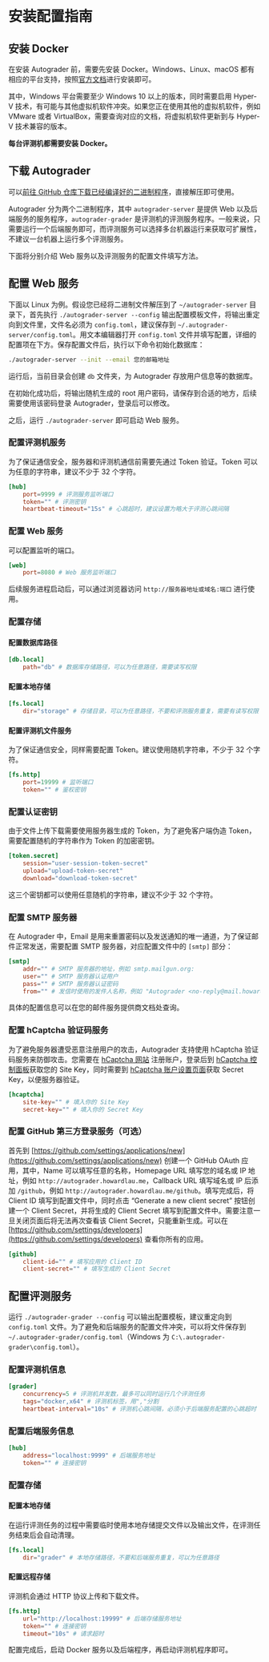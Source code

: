 # 安装配置指南

## 安装 Docker

在安装 Autograder 前，需要先安装 Docker。Windows、Linux、macOS 都有相应的平台支持，按照[官方文档](https://docs.docker.com/engine/install/#supported-platforms)进行安装即可。

其中，Windows 平台需要至少 Windows 10 以上的版本，同时需要启用 Hyper-V 技术，有可能与其他虚拟机软件冲突。如果您正在使用其他的虚拟机软件，例如 VMware 或者 VirtualBox，需要查询对应的文档，将虚拟机软件更新到与 Hyper-V 技术兼容的版本。

**每台评测机都需要安装 Docker。**

## 下载 Autograder

可以[前往 GitHub 仓库下载已经编译好的二进制程序](https://github.com/howardlau1999/autograder-server/releases/)，直接解压即可使用。

Autograder 分为两个二进制程序，其中 `autograder-server` 是提供 Web 以及后端服务的服务程序，`autograder-grader` 是评测机的评测服务程序。一般来说，只需要运行一个后端服务即可，而评测服务可以选择多台机器运行来获取可扩展性，不建议一台机器上运行多个评测服务。

下面将分别介绍 Web 服务以及评测服务的配置文件填写方法。

## 配置 Web 服务 

下面以 Linux 为例。假设您已经将二进制文件解压到了 `~/autograder-server` 目录下，首先执行 `./autograder-server --config` 输出配置模板文件，将输出重定向到文件里，文件名必须为 `config.toml`，建议保存到 `~/.autograder-server/config.toml`。用文本编辑器打开 `config.toml` 文件并填写配置，详细的配置项在下方。保存配置文件后，执行以下命令初始化数据库：

```bash
./autograder-server --init --email 您的邮箱地址
```

运行后，当前目录会创建 `db` 文件夹，为 Autograder 存放用户信息等的数据库。

在初始化成功后，将输出随机生成的 root 用户密码，请保存到合适的地方，后续需要使用该密码登录 Autograder，登录后可以修改。

之后，运行 `./autograder-server` 即可启动 Web 服务。

### 配置评测机服务

为了保证通信安全，服务器和评测机通信前需要先通过 Token 验证。Token 可以为任意的字符串，建议不少于 32 个字符。

```toml
[hub]
	port=9999 # 评测服务监听端口
	token="" # 评测密钥
    heartbeat-timeout="15s" # 心跳超时，建议设置为略大于评测心跳间隔
```

### 配置 Web 服务

可以配置监听的端口。

```toml
[web]
	port=8080 # Web 服务监听端口
```

后续服务进程启动后，可以通过浏览器访问 `http://服务器地址或域名:端口` 进行使用。

### 配置存储

#### 配置数据库路径

```toml
[db.local]
    path="db" # 数据库存储路径，可以为任意路径，需要读写权限
```

#### 配置本地存储

```toml
[fs.local]
	dir="storage" # 存储目录，可以为任意路径，不要和评测服务重复，需要有读写权限
```

#### 配置评测机文件服务

为了保证通信安全，同样需要配置 Token。建议使用随机字符串，不少于 32 个字符。

```toml
[fs.http]
	port=19999 # 监听端口
	token="" # 鉴权密钥
```

### 配置认证密钥

由于文件上传下载需要使用服务器生成的 Token，为了避免客户端伪造 Token，需要配置随机的字符串作为 Token 的加密密钥。

```toml
[token.secret]
	session="user-session-token-secret"
	upload="upload-token-secret"
	download="download-token-secret"
```

这三个密钥都可以使用任意随机的字符串，建议不少于 32 个字符。

### 配置 SMTP 服务器

在 Autograder 中，Email 是用来重置密码以及发送通知的唯一通道，为了保证邮件正常发送，需要配置 SMTP 服务器，对应配置文件中的 `[smtp]` 部分：

```toml
[smtp]
    addr="" # SMTP 服务器的地址，例如 smtp.mailgun.org:
    user="" # SMTP 服务器认证用户
    pass="" # SMTP 服务器认证密码
    from="" # 发信时使用的发件人名称，例如 "Autograder <no-reply@mail.howardlau.me>"
```

具体的配置信息可以在您的邮件服务提供商文档处查询。

### 配置 hCaptcha 验证码服务

为了避免服务器遭受恶意注册用户的攻击，Autograder 支持使用 hCaptcha 验证码服务来防御攻击。您需要在 [hCaptcha 网站](https://dashboard.hcaptcha.com/login) 注册账户，登录后到 [hCaptcha 控制面板](https://dashboard.hcaptcha.com/sites?page=1)获取您的 Site Key，同时需要到 [hCaptcha 账户设置页面](https://dashboard.hcaptcha.com/settings)获取 Secret Key，以便服务器验证。

```toml
[hcaptcha]
    site-key="" # 填入你的 Site Key
    secret-key="" # 填入你的 Secret Key
```

### 配置 GitHub 第三方登录服务（可选）

首先到 [https://github.com/settings/applications/new](https://github.com/settings/applications/new) 创建一个 GitHub OAuth 应用，其中，Name 可以填写任意的名称，Homepage URL 填写您的域名或 IP 地址，例如 `http://autograder.howardlau.me`，Callback URL 填写域名或 IP 后添加 `/github`，例如 `http://autograder.howardlau.me/github`。填写完成后，将 Client ID 填写到配置文件中，同时点击 “Generate a new client secret” 按钮创建一个 Client Secret，并将生成的 Client Secret 填写到配置文件中。需要注意一旦关闭页面后将无法再次查看该 Client Secret，只能重新生成。可以在 [https://github.com/settings/developers](https://github.com/settings/developers) 查看你所有的应用。

```toml
[github]
    client-id="" # 填写应用的 Client ID
    client-secret="" # 填写生成的 Client Secret
```

## 配置评测服务

运行 `./autograder-grader --config` 可以输出配置模板，建议重定向到 `config.toml` 文件。为了避免和后端服务的配置文件冲突，可以将文件保存到 `~/.autograder-grader/config.toml`（Windows 为 `C:\.autograder-grader\config.toml`）。

### 配置评测机信息

```toml
[grader]
	concurrency=5 # 评测机并发数，最多可以同时运行几个评测任务
	tags="docker,x64" # 评测机标签，用","分割
	heartbeat-interval="10s" # 评测机心跳间隔，必须小于后端服务配置的心跳超时
```

### 配置后端服务信息

```toml
[hub]
	address="localhost:9999" # 后端服务地址
	token="" # 连接密钥
```

### 配置存储

#### 配置本地存储

在运行评测任务的过程中需要临时使用本地存储提交文件以及输出文件，在评测任务结束后会自动清理。

```toml
[fs.local]
	dir="grader" # 本地存储路径，不要和后端服务重复，可以为任意路径
```

#### 配置远程存储

评测机会通过 HTTP 协议上传和下载文件。

```toml
[fs.http]
	url="http://localhost:19999" # 后端存储服务地址
	token="" # 连接密钥
	timeout="10s" # 请求超时
```

配置完成后，启动 Docker 服务以及后端程序，再启动评测机程序即可。
